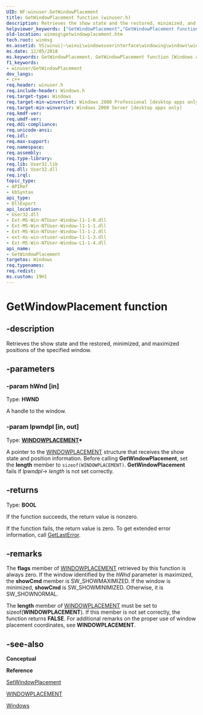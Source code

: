 ```yaml
---
UID: NF:winuser.GetWindowPlacement
title: GetWindowPlacement function (winuser.h)
description: Retrieves the show state and the restored, minimized, and maximized positions of the specified window.helpviewer_keywords: ["GetWindowPlacement","GetWindowPlacement function [Windows and Messages]","_win32_GetWindowPlacement","_win32_getwindowplacement_cpp","winmsg.getwindowplacement","winui._win32_getwindowplacement","winuser/GetWindowPlacement"]
old-location: winmsg\getwindowplacement.htm
tech.root: winmsg
ms.assetid: VS|winui|~\winui\windowsuserinterface\windowing\windows\windowreference\windowfunctions\getwindowplacement.htm
ms.date: 12/05/2018
ms.keywords: GetWindowPlacement, GetWindowPlacement function [Windows and Messages], _win32_GetWindowPlacement, _win32_getwindowplacement_cpp, winmsg.getwindowplacement, winui._win32_getwindowplacement, winuser/GetWindowPlacement
f1_keywords:
- winuser/GetWindowPlacement
dev_langs:
- c++
req.header: winuser.h
req.include-header: Windows.h
req.target-type: Windows
req.target-min-winverclnt: Windows 2000 Professional [desktop apps only]
req.target-min-winversvr: Windows 2000 Server [desktop apps only]
req.kmdf-ver: 
req.umdf-ver: 
req.ddi-compliance: 
req.unicode-ansi: 
req.idl: 
req.max-support: 
req.namespace: 
req.assembly: 
req.type-library: 
req.lib: User32.lib
req.dll: User32.dll
req.irql: 
topic_type:
- APIRef
- kbSyntax
api_type:
- DllExport
api_location:
- User32.dll
- Ext-MS-Win-NTUser-Window-l1-1-0.dll
- Ext-MS-Win-NTUser-Window-l1-1-1.dll
- Ext-MS-Win-NTUser-Window-l1-1-2.dll
- ext-ms-win-ntuser-window-l1-1-3.dll
- Ext-MS-Win-NTUser-Window-L1-1-4.dll
api_name:
- GetWindowPlacement
targetos: Windows
req.typenames: 
req.redist: 
ms.custom: 19H1
---
```


# GetWindowPlacement function


## -description


Retrieves the show state and the restored, minimized, and maximized positions of the specified window. 


## -parameters




### -param hWnd [in]

Type: <b>HWND</b>

A handle to the window. 


### -param lpwndpl [in, out]

Type: <b><a href="https://docs.microsoft.com/windows/desktop/api/winuser/ns-winuser-windowplacement">WINDOWPLACEMENT</a>*</b>

A pointer to the <a href="https://docs.microsoft.com/windows/desktop/api/winuser/ns-winuser-windowplacement">WINDOWPLACEMENT</a> structure that receives the show state and position information. Before calling <b>GetWindowPlacement</b>, set the <b>length</b> member to <code>sizeof(WINDOWPLACEMENT)</code>. <b>GetWindowPlacement</b> fails if <i>lpwndpl</i>-&gt; <i>length</i> is not set correctly. 


## -returns



Type: <b>BOOL</b>

If the function succeeds, the return value is nonzero.

If the function fails, the return value is zero. To get extended error information, call <a href="https://docs.microsoft.com/windows/desktop/api/errhandlingapi/nf-errhandlingapi-getlasterror">GetLastError</a>. 




## -remarks



The <b>flags</b> member of <a href="https://docs.microsoft.com/windows/desktop/api/winuser/ns-winuser-windowplacement">WINDOWPLACEMENT</a> retrieved by this function is always zero. If the window identified by the <i>hWnd</i> parameter is maximized, the <b>showCmd</b> member is SW_SHOWMAXIMIZED. If the window is minimized, <b>showCmd</b> is SW_SHOWMINIMIZED. Otherwise, it is SW_SHOWNORMAL. 

The <b>length</b> member of <a href="https://docs.microsoft.com/windows/desktop/api/winuser/ns-winuser-windowplacement">WINDOWPLACEMENT</a> must be set to sizeof(<b>WINDOWPLACEMENT</b>). If this member is not set correctly, the function returns <b>FALSE</b>. For additional remarks on the proper use of window placement coordinates, see <b>WINDOWPLACEMENT</b>. 




## -see-also




<b>Conceptual</b>



<b>Reference</b>



<a href="https://docs.microsoft.com/windows/desktop/api/winuser/nf-winuser-setwindowplacement">SetWindowPlacement</a>



<a href="https://docs.microsoft.com/windows/desktop/api/winuser/ns-winuser-windowplacement">WINDOWPLACEMENT</a>



<a href="https://docs.microsoft.com/windows/desktop/winmsg/windows">Windows</a>
 

 

